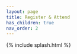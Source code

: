 ```yaml
---
layout: page
title: Register & Attend
has_children: true
nav_order: 2
---
```


{% include splash.html %}
